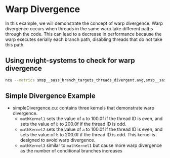 # Warp Divergence

In this example, we will demonstrate the concept of warp divergence. Warp divergence occurs when threads in the same warp take different paths through the code. This can lead to a decrease in performance because the warp executes serially each branch path, disabling threads that do not take this path.

## Using nvight-systems to check for warp divergence
```bash
ncu --metrics smsp__sass_branch_targets_threads_divergent.avg,smsp__sass_branch_targets_threads_divergent.sum ./test
```

## Simple Divergence Example
- simpleDivergence.cu: contains three kernels that demonstrate warp divergence. 
    - `mathKernel1` sets the value of `a` to 100.0f if the thread ID is even, and sets the value of `b` to 200.0f if the thread ID is odd.
    - `mathKernel2` sets the value of `a` to 100.0f if the thread ID is even, and sets the value of `b` to 200.0f if the thread ID is odd. This kernel is designed to avoid warp divergence.
    - `mathKernel3` similar to `mathKernel1` but cause more warp divergence as the number of conditional branches increases 
